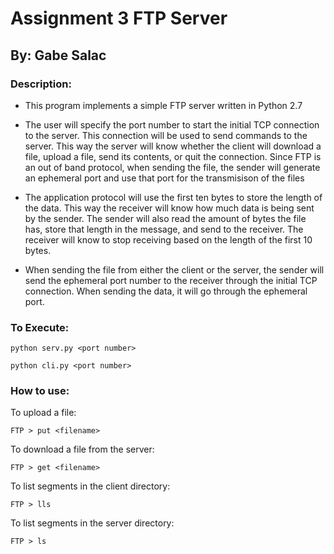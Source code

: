 # Assignment 3 FTP Server

## By: Gabe Salac

### Description:
- This program implements a simple FTP server written in Python 2.7

- The user will specify the port number to start the initial TCP connection to the server. This connection will be used to send commands to the server. This way the server will know whether the client will download a file, upload a file, send its contents, or quit the connection. Since FTP is an out of band protocol, when sending the file, the sender will generate an ephemeral port and use that port for the transmisison of the files

- The application protocol will use the first ten bytes to store the length of the data. This way the receiver will know how much data is being sent by the sender. The sender will also read the amount of bytes the file has, store that length in the message, and send to the receiver. The receiver will know to stop receiving based on the length of the first 10 bytes.

- When sending the file from either the client or the server, the sender will send the ephemeral port number to the receiver through the initial TCP connection. When sending the data, it will go through the ephemeral port.

### To Execute:
```
python serv.py <port number>
```
```
python cli.py <port number>
```
### How to use:
To upload a file:
```
FTP > put <filename>
```

To download a file from the server:
```
FTP > get <filename>
```
To list segments in the client directory:
```
FTP > lls
```
To list segments in the server directory:
```
FTP > ls
```

